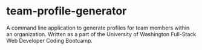 # team-profile-generator
A command line application to generate profiles for team members within an organization.  Written as a part of the University of Washington Full-Stack Web Developer Coding Bootcamp.
